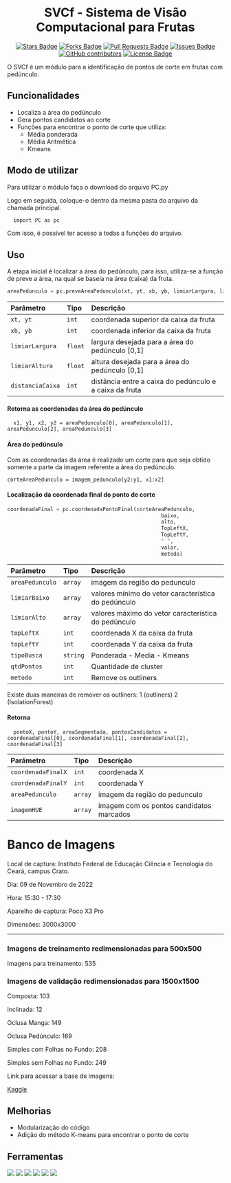 <h1 align="center"> SVCf - Sistema de Visão Computacional para Frutas</h1>

<div align="center">

<a href="https://github.com/AndreAlbu/SVCf/stargazers"><img src="https://img.shields.io/github/stars/AndreAlbu/SVCf" alt="Stars Badge"/></a>
<a href="https://github.com/AndreAlbu/SVCf/network/members"><img src="https://img.shields.io/github/forks/AndreAlbu/SVCf" alt="Forks Badge"/></a>
<a href="https://github.com/AndreAlbu/SVCf/pulls"><img src="https://img.shields.io/github/issues-pr/AndreAlbu/SVCf" alt="Pull Requests Badge"/></a>
<a href="https://github.com/AndreAlbu/SVCf/awesome-githttps://github.com/AndreAlbu/SVCf/hub-profile-readme/issues"><img src="https://img.shields.io/github/issues/AndreAlbu/SVCf" alt="Issues Badge"/></a>
<a href="https://github.com/AndreAlbu/SVCf/graphs/contributors"><img alt="GitHub contributors" src="https://img.shields.io/github/contributors/AndreAlbu/SVCf?color=2b9348"></a>
<a href="https://github.com/AndreAlbu/SVCf/blob/master/LICENSE"><img src="https://img.shields.io/github/license/AndreAlbu/SVCf?color=2b9348" alt="License Badge"/></a>

</div>

O SVCf é um módulo para a identificação de pontos de corte em frutas
com pedúnculo.

## Funcionalidades

- Localiza a área do pedúnculo
- Gera pontos candidatos ao corte 
- Funções para encontrar o ponto de corte que utiliza:
  - Média ponderada
  - Média Aritmética 
  - Kmeans
  
## Modo de utilizar

Para utilizar o módulo faça o download do arquivo PC.py

Logo em seguida, coloque-o dentro da mesma pasta do arquivo da chamada principal.

```bash
  import PC as pc
```
Com isso, é possível ter acesso a todas a funções do arquivo.

## Uso

A etapa inicial é localizar a área do pedúnculo, para isso, utiliza-se a função de preve a área, na qual se baseia na área (caixa) da fruta.

```python
areaPedunculo = pc.preveAreaPedunculo(xt, yt, xb, yb, limiarLargura, limiarAltura, distanciaCaixa)
```

| Parâmetro   | Tipo       | Descrição                           |
| :---------- | :--------- | :---------------------------------- |
| `xt, yt` | `int` | coordenada superior da caixa da fruta |
| `xb, yb` | `int` | coordenada inferior da caixa da fruta |
| `limiarLargura` | `float` |largura desejada para a área do pedúnculo [0,1] |
| `limiarAltura` | `float` | altura desejada para a área do pedúnculo [0,1] |
| `distanciaCaixa` | `int` | distância entre a caixa do pedúnculo e a caixa da fruta |

#### Retorna as coordenadas da área do pedúnculo

```
  x1, y1, x2, y2 = areaPedunculo[0], areaPedunculo[1], areaPedunculo[2], areaPedunculo[3]
```

#### Área do pedúnculo

Com as coordenadas da área é realizado um corte para que seja obtido somente a parte da imagem referente a área do pedúnculo.

```
corteAreaPedunculo = imagem_pedunculo[y2:y1, x1:x2]
```

#### Localização da coordenada final do ponto de corte

```python
coordenadaFinal = pc.coordenadaPontoFinal(corteAreaPedunculo,
                                                  baixo,
                                                  alto,
                                                  TopLeftX, 
                                                  TopLeftY, 
                                                  " ", 
                                                  valor,
                                                  metodo)
```

| Parâmetro   | Tipo       | Descrição                           |
| :---------- | :--------- | :---------------------------------- |
| `areaPedunculo` | `array` | imagem da região do pedunculo |
| `limiarBaixo` | `array` | valores mínimo do vetor característica do pedúnculo |
| `limiarAlto` | `array` | valores máximo do vetor característica do pedúnculo |
| `topLeftX` | `int` | coordenada X da caixa da fruta |
| `topLeftY` | `int` | coordenada Y da caixa da fruta |
| `tipoBusca` | `string` | Ponderada - Media - Kmeans |
| `qtdPontos` | `int` | Quantidade de cluster  |
| `metodo` | `int` | Remove os outliners  |

Existe duas maneiras de remover os outliners: 1 (outliners) 2 (IsolationForest)

#### Retorna

```
  pontoX, pontoY, areaSegmentada, pontosCandidatos = coordenadaFinal[0], coordenadaFinal[1], coordenadaFinal[2], coordenadaFinal[3]
```

| Parâmetro   | Tipo       | Descrição                                   |
| :---------- | :--------- | :------------------------------------------ |
| `coordenadaFinalX` | `int` | coordenada X |
| `coordenadaFinalY` | `int` | coordenada Y |
| `areaPedunculo` | `array` | imagem da região do pedunculo |
| `imagemHUE` | `array` | imagem com os pontos candidatos marcados |


# Banco de Imagens

Local de captura: Instituto Federal de Educação Ciência e Tecnologia do Ceará, campus Crato. 

Dia: 09 de Novembro de 2022

Hora: 15:30 - 17:30

Aparelho de captura: Poco X3 Pro

Dimensões: 3000x3000

**************
### Imagens de treinamento redimensionadas para 500x500
Imagens para treinamento: 535

### Imagens de validação redimensionadas para 1500x1500

Composta: 103

Inclinada: 12

Oclusa Manga: 149

Oclusa Pedúnculo: 169

Simples com Folhas no Fundo: 208

Simples sem Folhas no Fundo: 249
 

Link para acessar a base de imagens: 

[Kaggle](https://www.kaggle.com/datasets/andreifce/recognition-mango)

## Melhorias

- Modularização do código
- Adição do método K-means para encontrar o ponto de corte

## Ferramentas

<img src="https://img.shields.io/badge/Opencv-8b1df2?style=for-the-badge&logo=Opencv&logoColor=white"/> <img src="https://img.shields.io/badge/Python-3776AB?style=for-the-badge&logo=python&logoColor=white"/> <img src="https://img.shields.io/badge/jupyter-%23FA0F00.svg?style=for-the-badge&logo=jupyter&logoColor=white"/>
<img src="https://img.shields.io/badge/TensorFlow-%23FF6F00.svg?style=for-the-badge&logo=TensorFlow&logoColor=white"/> <img src="https://img.shields.io/badge/numpy-%23013243.svg?style=for-the-badge&logo=numpy&logoColor=white"/> <img src="https://img.shields.io/badge/SciPy-%230C55A5.svg?style=for-the-badge&logo=scipy&logoColor=%white"/>
